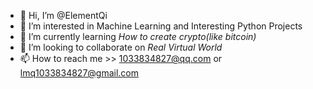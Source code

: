 - 👋 Hi, I’m @ElementQi
- 👀 I’m interested in Machine Learning and Interesting Python Projects
- 🌱 I’m currently learning *How to create crypto(like bitcoin)*
- 💞️ I’m looking to collaborate on *Real Virtual World*
- 📫 How to reach me >> 1033834827@qq.com or lmq1033834827@gmail.com

<!---
ElementQi/ElementQi is a ✨ special ✨ repository because its `README.md` (this file) appears on MY GitHub profile.
You can click the Preview link to take a look at your changes.
--->
